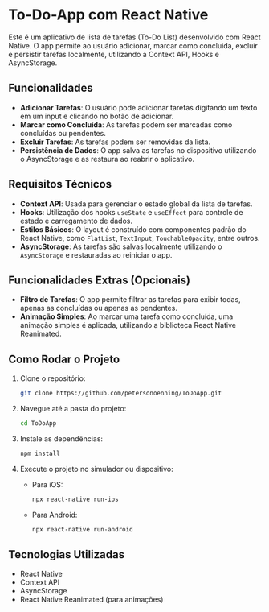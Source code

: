 # To-Do-App com React Native

Este é um aplicativo de lista de tarefas (To-Do List) desenvolvido com React Native. O app permite ao usuário adicionar, marcar como concluída, excluir e persistir tarefas localmente, utilizando a Context API, Hooks e AsyncStorage.

## Funcionalidades

- **Adicionar Tarefas**: O usuário pode adicionar tarefas digitando um texto em um input e clicando no botão de adicionar.
- **Marcar como Concluída**: As tarefas podem ser marcadas como concluídas ou pendentes.
- **Excluir Tarefas**: As tarefas podem ser removidas da lista.
- **Persistência de Dados**: O app salva as tarefas no dispositivo utilizando o AsyncStorage e as restaura ao reabrir o aplicativo.

## Requisitos Técnicos

- **Context API**: Usada para gerenciar o estado global da lista de tarefas.
- **Hooks**: Utilização dos hooks `useState` e `useEffect` para controle de estado e carregamento de dados.
- **Estilos Básicos**: O layout é construído com componentes padrão do React Native, como `FlatList`, `TextInput`, `TouchableOpacity`, entre outros.
- **AsyncStorage**: As tarefas são salvas localmente utilizando o `AsyncStorage` e restauradas ao reiniciar o app.

## Funcionalidades Extras (Opcionais)

- **Filtro de Tarefas**: O app permite filtrar as tarefas para exibir todas, apenas as concluídas ou apenas as pendentes.
- **Animação Simples**: Ao marcar uma tarefa como concluída, uma animação simples é aplicada, utilizando a biblioteca React Native Reanimated.

## Como Rodar o Projeto

1. Clone o repositório:
    ```bash
    git clone https://github.com/petersonoenning/ToDoApp.git
    ```

2. Navegue até a pasta do projeto:
    ```bash
    cd ToDoApp
    ```

3. Instale as dependências:
    ```bash
    npm install
    ```

4. Execute o projeto no simulador ou dispositivo:
    - Para iOS:
      ```bash
      npx react-native run-ios
      ```
    - Para Android:
      ```bash
      npx react-native run-android
      ```

## Tecnologias Utilizadas

- React Native
- Context API
- AsyncStorage
- React Native Reanimated (para animações)
